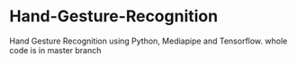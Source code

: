 # Hand-Gesture-Recognition
Hand Gesture Recognition using Python, Mediapipe and Tensorflow.
whole code is in master branch
